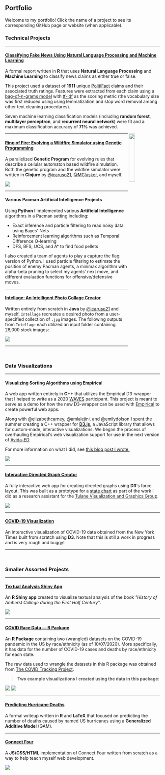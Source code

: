 ## Portfolio

Welcome to my portfolio! Click the name of a project to see its corresponding GitHub page or website (when applicable).


### Technical Projects

---

#### [Classifying Fake News Using Natural Language Processing and Machine Learning](/pdf/fake-news-nlp.pdf)

A formal report written in **R** that uses **Natural Language Processing** and **Machine Learning** to classify news claims as either true or false. 

This project used a dataset of **1911** unique [PolitiFact](https://www.politifact.com/) claims and their associated truth ratings. Features were extracted from each claim using a [bag-of-n-grams model](https://machinelearning.wtf/terms/bag-of-n-grams/) with [tf-idf](https://en.wikipedia.org/wiki/Tf%E2%80%93idf) as the scoring metric (the vocabulary size was first reduced using using lemmatization and stop word removal among other text cleaning procedures). 

Seven machine learning classification models (including **random forest**, **multilayer perceptron**, and **recurrent neural network**) were fit and a maximum classification accuracy of **71%** was achieved.



<img src="images/ring-of-fire.png?raw=true" width="20%" align="right"/>

---
#### [Ring of Fire: Evolving a Wildfire Simulator using Genetic Programming](https://github.com/Oliver-BE/ring-of-fire)

A parallelized **Genetic Program** for evolving rules that describe a cellular automaton based wildfire simulation. Both the genetic program and the wildfire simulator were written in **Clojure** by [@icaruso21](https://github.com/icaruso21), [@MGlusker](https://github.com/MGlusker), and myself.

<img src="images/fire-scar-comparison.png"/>

---

#### Various Pacman Artificial Intelligence Projects

Using **Python** I implemented various **Artificial Intelligence** algorithms in a Pacman setting including:
- Exact inference and particle filtering to read noisy data using Bayes' Nets
- Reinforcement learning algorithms such as Temporal Difference Q-learning
- DFS, BFS, UCS, and A* to find food pellets

I also created a team of agents to play a capture the flag version of Python. I used particle filtering to estimate the position of enemy Pacman agents, a minimax algorithm with alpha-beta pruning to select my agents' next move, and different evaluation functions for offensive/defensive moves. 



---

#### [Intellage: An Intelligent Photo Collage Creator](https://github.com/Oliver-BE/intellage)

Written entirely from scratch in **Java** by [@icaruso21](https://github.com/icaruso21) and myself, `Intellage` recreates a desired photo from a user-specified collection of `.jpg` images. The following outputs from `Intellage` each utilized an input folder containing 26,000 stock images:

<img src="images/intellage-sample.png?raw=true"/>


---

<br>

### Data Visualizations 

---

#### [Visualizing Sorting Algorithms using Empirical](https://oliver-be.ml/sorting-algorithms-d3/)

A web app written entirely in **C++** that utilizes the Empirical D3-wrapper that I helped to write as a 2020 [WAVES](https://mmore500.com/waves/index.html) participant. This project is meant to serve as a demo for how the new D3-wrapper can be used with [Empirical](https://github.com/devosoft/Empirical) to create powerful web apps.

Along with [@elizabethcarney](https://github.com/elizabethcarney), [@amlalejini](https://github.com/amlalejini), and [@emilydolson](https://github.com/emilydolson) I spent the summer creating a C++ wrapper for **[D3.js](https://D3js.org)**, a JavaScript library that allows for custom-made, interactive visualizations. We began the process of overhauling Empirical's web visualization support for use in the next version of [Avida-ED](https://avida-ed.msu.edu/).

For more information on what I did, see [this blog post I wrote.](https://mmore500.com/waves/blog/d3-sorting.html)

<img src="images/d3-sorting.png"/>

---

#### [Interactive Directed Graph Creator](https://oliver-be.ml/interactive-directed-graph-creator/)

A fully interactive web app for creating directed graphs using **D3**'s force layout. This was built as a prototype for a [state chart](https://www.tutorialspoint.com/uml/uml_statechart_diagram.html) as part of the work I did as a research assistant for the [Tulane Visualization and Graphics Group](https://tulanevisgraphics.bitbucket.io/).

<img src="images/directed-graph.png?raw=true"/>


---

#### [COVID-19 Visualization](https://oliver-be.ml/covid-d3/) 

An interactive visualization of COVID-19 data obtained from the New York Times built from scratch using **D3**. Note that this is still a work in progress and is very rough and buggy!


---

<br>

### Smaller Assorted Projects

---

#### [Textual Analysis Shiny App](https://r.amherst.edu/apps/obaldwinedwards21/AmherstHistory/)

An **R Shiny app** created to visualize textual analysis of the book *"History of Amherst College during the First Half Century"*.


<img src="images/amherst-shiny.png"/>

---

#### [COVID Race Data — R Package](https://github.com/Oliver-BE/CovidRaceData)

An **R Package** containing two (wrangled) datasets on the COVID-19 pandemic in the US by race/ethnicity (as of 10/07/2020). More specifically, it has data for the number of COVID-19 cases and deaths by race/ethnicity for each state.

The raw data used to wrangle the datasets in this R package was obtained from [The COVID
Tracking
Project](https://covidtracking.com/race/about#download-the-data).

> **Two example visualizations I created using the data in this package:**
 
<img src="images/covid-race-1.png?raw=true"/>
<img src="images/covid-race-2.png?raw=true"/>


---

#### [Predicting Hurricane Deaths](/pdf/hurricane-deaths.pdf)

A formal writeup written in **R** and **LaTeX** that focused on predicting the number of deaths caused by named US hurricanes using a **Generalized Additive Model** (GAM).

---

#### [Connect Four](https://oliver-be.ml/connect-four/)

A **JS/CSS/HTML** implementation of Connect Four written from scratch as a way to help teach myself web development.

<img src="images/connect-four.png"/>
